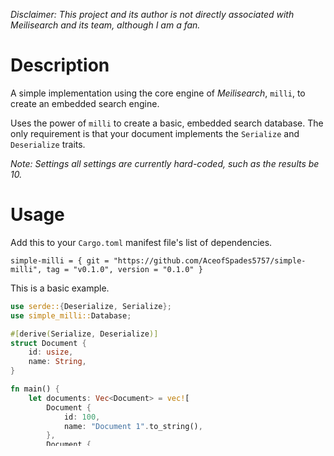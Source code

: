 _Disclaimer: This project and its author is not directly associated with
Meilisearch and its team, although I am a fan._

# Description

A simple implementation using the core engine of _Meilisearch_, `milli`, to
create an embedded search engine.

Uses the power of `milli` to create a basic, embedded search database. The only
requirement is that your document implements the `Serialize` and `Deserialize`
traits.

_Note: Settings all settings are currently hard-coded, such as the results
be 10._

# Usage

Add this to your `Cargo.toml` manifest file's list of dependencies.

`simple-milli = { git = "https://github.com/AceofSpades5757/simple-milli", tag = "v0.1.0", version = "0.1.0" }`

This is a basic example.

```rust
use serde::{Deserialize, Serialize};
use simple_milli::Database;

#[derive(Serialize, Deserialize)]
struct Document {
    id: usize,
    name: String,
}

fn main() {
    let documents: Vec<Document> = vec![
        Document {
            id: 100,
            name: "Document 1".to_string(),
        },
        Document {
            id: 101,
            name: "Document 2".to_string(),
        },
        Document {
            id: 102,
            name: "Document 3".to_string(),
        },
    ];

    let mut database = Database::new();
    database.add_documents(documents).unwrap();

    let results: Vec<Document> = database.search("Doc").unwrap();
    for doc in results {
        println!("Result Name: {}", doc.name);
    }
}
```

# References

- [Meilisearch search engine](https://www.meilisearch.com/)
- [GitHub - milli](https://github.com/meilisearch/milli)

_As `milli`, and some of its dependencies are not yet available on crates.io,
this crate cannot be published their either._
